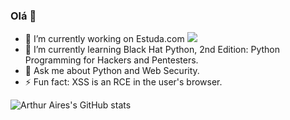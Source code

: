 ### Olá 👋

- 🔭 I’m currently working on Estuda.com <img src="https://estuda.com/favicon.ico">
- 🌱 I’m currently learning Black Hat Python, 2nd Edition: Python Programming for Hackers and Pentesters.
- 💬 Ask me about Python and Web Security.
- ⚡ Fun fact: XSS is an RCE in the user's browser.

![Arthur Aires's GitHub stats](https://github-readme-stats.vercel.app/api?username=arthur4ires&show_icons=true&theme=dark)
